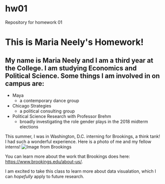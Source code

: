 # hw01
Repository for homework 01

# This is Maria Neely's Homework!

## My name is **Maria Neely** and I am a third year at the College. I am studying Economics and Political Science. Some things I am involved in on campus are: 
* Maya
  * a contemporary dance group
* Chicago Strategies
  * a political consulting group
* Political Science Research with Professor Brehm
  * broadly investigating the role gender plays in the 2018 midterm elections

This summer, I was in Washington, D.C. interning for Brookings, a think tank! I had such a wonderful experience. Here is a photo of me and my fellow interns!
![Image from Brookings](https://brookings.icims.com/icims2/servlet/icims2?module=AppInert&action=download&id=137497&hashed=-1980672384)

You can learn more about the work that Brookings does here:
https://www.brookings.edu/about-us/.

I am excited to take this class to learn more about data visualation, which I can *hopefully* apply to future research. 

